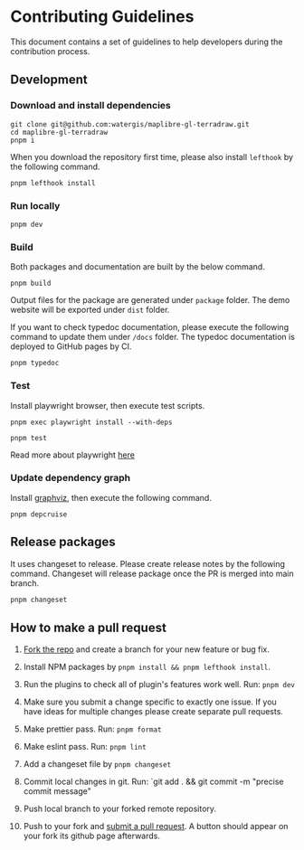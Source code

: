 # Contributing Guidelines

This document contains a set of guidelines to help developers during the contribution process.

## Development

### Download and install dependencies

```shell
git clone git@github.com:watergis/maplibre-gl-terradraw.git
cd maplibre-gl-terradraw
pnpm i
```

When you download the repository first time, please also install `lefthook` by the following command.

```shell
pnpm lefthook install
```

### Run locally

```shell
pnpm dev
```

### Build

Both packages and documentation are built by the below command.

```shell
pnpm build
```

Output files for the package are generated under `package` folder. The demo website will be exported under `dist` folder.

If you want to check typedoc documentation, please execute the following command to update them under `/docs` folder. The typedoc documentation is deployed to GitHub pages by CI.

```shell
pnpm typedoc
```

### Test

Install playwright browser, then execute test scripts.

```shell
pnpm exec playwright install --with-deps
```

```shell
pnpm test
```

Read more about playwright [here](https://playwright.dev/docs/intro)

### Update dependency graph

Install [graphviz](https://graphviz.org/download/), then execute the following command.

```shell
pnpm depcruise
```

## Release packages

It uses changeset to release. Please create release notes by the following command. Changeset will release package once the PR is merged into main branch.

```zsh
pnpm changeset
```

## How to make a pull request

1. [Fork the repo](https://help.github.com/articles/fork-a-repo) and create a branch for your new feature or bug fix.

2. Install NPM packages by `pnpm install && pnpm lefthook install`.

3. Run the plugins to check all of plugin's features work well. Run: `pnpm dev`

4. Make sure you submit a change specific to exactly one issue. If you have ideas for multiple changes please create separate pull requests.

5. Make prettier pass. Run: `pnpm format`

6. Make eslint pass. Run: `pnpm lint`

7. Add a changeset file by `pnpm changeset`

8. Commit local changes in git. Run: `git add . && git commit -m "precise commit message"

9. Push local branch to your forked remote repository.

10. Push to your fork and [submit a pull request](https://help.github.com/articles/using-pull-requests). A button should appear on your fork its github page afterwards.

